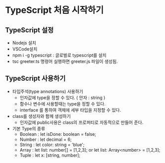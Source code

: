 # TypeScript 처음 시작하기
## TypeScript 설정
* Nodejs 설치
* VSCode설치
* npm i -g typescript : 글로벌로 typescript를 설치
* tsc greeter.ts 명령어 실행하면 greeter.js 파일이 생성됨.

## TypeScript 사용하기
* 타입주석(type annotations) 사용하기
  - 인자값에 type을 정할 수 있다. ( 안자 : string )
  - 함수나 변수에 사용할때는 type을 정할 수 있다.
  - interface 를 통하여 객체에 세부 타입을 지정할 수 있다.
* class를 생성자와 함께 생성하기
  - 인자값에 public사용은 class의 프로퍼티로 자동적으로 만들어 준다.
* 기본 Type의 종류
  - Boolean : let isDone: boolean = false;
  - Number : let decimal = 6;
  - String : let color: string = 'blue';
  - Array : let list: number[] = [1,2,3]; or let list: Array&lt;number&gt; = [1,2,3];
  - Tuple : let x: [string, number];